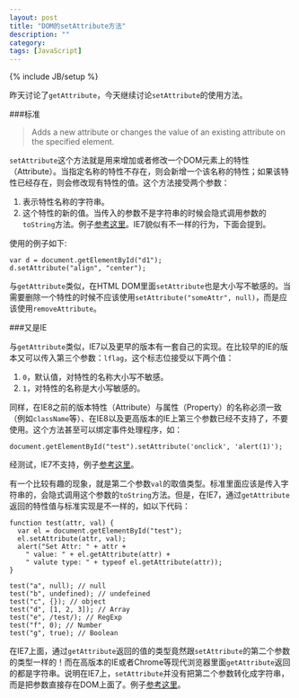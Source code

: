 ```yaml
---
layout: post
title: "DOM的setAttribute方法"
description: ""
category: 
tags: [JavaScript]
---
```

{% include JB/setup %}

昨天讨论了`getAttribute`，今天继续讨论`setAttribute`的使用方法。

###标准

> Adds a new attribute or changes the value of an existing attribute on the specified element.

`setAttribute`这个方法就是用来增加或者修改一个DOM元素上的特性（Attribute）。当指定名称的特性不存在，则会新增一个该名称的特性；如果该特性已经存在，则会修改现有特性的值。这个方法接受两个参数：

1. 表示特性名称的字符串。
2. 这个特性的新的值。当传入的参数不是字符串的时候会隐式调用参数的`toString`方法。例子[参考这里](http://jsfiddle.net/7Tenq/)。IE7貌似有不一样的行为，下面会提到。

使用的例子如下:

    var d = document.getElementById("d1"); 
    d.setAttribute("align", "center");

与`getAttribute`类似，在HTML DOM里面`setAttribute`也是大小写不敏感的。当需要删除一个特性的时候不应该使用`setAttribute("someAttr", null)`，而是应该使用`removeAttribute`。

###又是IE

与`getAttribute`类似，IE7以及更早的版本有一套自己的实现。在比较早的IE的版本又可以传入第三个参数：`lflag`，这个标志位接受以下两个值：

1. `0`，默认值，对特性的名称大小写不敏感。
2. `1`，对特性的名称是大小写敏感的。

同样，在IE8之前的版本特性（Attribute）与属性（Property）的名称必须一致（例如`className`等）、在IE8以及更高版本的IE上第三个参数已经不支持了，不要使用。这个方法甚至可以绑定事件处理程序，如：

    document.getElementById("test").setAttribute('onclick', 'alert(1)');

经测试，IE7不支持，例子[参考这里](http://jsfiddle.net/M3PLw/2/)。

有一个比较有趣的现象，就是第二个参数`val`的取值类型。标准里面应该是传入字符串的，会隐式调用这个参数的`toString`方法。但是，在IE7，通过`getAttribute`返回的特性值与标准实现是不一样的，如以下代码：
    
    function test(attr, val) {
      var el = document.getElementById("test");
      el.setAttribute(attr, val);
      alert("Set Attr: " + attr + 
        " value: " + el.getAttribute(attr) + 
        " valute type: " + typeof el.getAttribute(attr));
    }

    test("a", null); // null
    test("b", undefined); // undefeined
    test("c", {}); // object
    test("d", [1, 2, 3]); // Array
    test("e", /test/); // RegExp
    test("f", 0); // Number
    test("g", true); // Boolean

在IE7上面，通过`getAttribute`返回的值的类型竟然跟`setAttribute`的第二个参数的类型一样的！而在高版本的IE或者Chrome等现代浏览器里面`getAttribute`返回的都是字符串。说明在IE7上，`setAttribute`并没有把第二个参数转化成字符串，而是把参数直接存在DOM上面了。例子[参考这里](http://jsfiddle.net/7Tenq/show/)。
